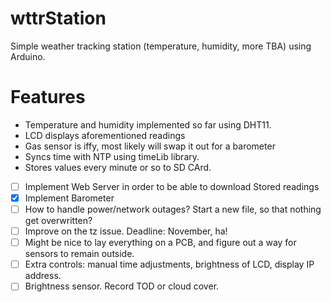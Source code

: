 # wttrStation
Simple weather tracking station (temperature, humidity, more TBA) using Arduino. 

# Features
- Temperature and humidity implemented so far using DHT11.
- LCD displays aforementioned readings
- Gas sensor is iffy, most likely will swap it out for a barometer
- Syncs time with NTP using timeLib library.
- Stores values every minute or so to SD CArd.
- [ ] Implement Web Server in order to be able to download Stored readings
- [x] Implement Barometer
- [ ] How to handle power/network outages? Start a new file, so that nothing get overwritten?
- [ ] Improve on the tz issue. Deadline: November, ha!
- [ ] Might be nice to lay everything on a PCB, and figure out a way for sensors to remain outside.
- [ ] Extra controls: manual time adjustments, brightness of LCD, display IP address.
- [ ] Brightness sensor. Record TOD or cloud cover.

